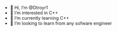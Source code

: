 - 👋 Hi, I’m @Dtroyr1
- 👀 I’m interested in C++
- 🌱 I’m currently learning C++ 
- 💞️ I’m looking to learn from any sofware engineer
